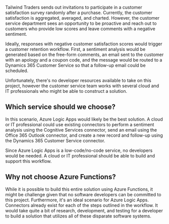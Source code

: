 Tailwind Traders sends out invitations to participate in a customer satisfaction survey randomly after a purchase. Currently, the customer satisfaction is aggregated, averaged, and charted. However, the customer service department sees an opportunity to be proactive and reach out to customers who provide low scores and leave comments with a negative sentiment.

Ideally, responses with negative customer satisfaction scores would trigger a customer retention workflow.  First, a sentiment analysis would be generated based on the free-form comments, an email sent to the customer with an apology and a coupon code, and the message would be routed to a Dynamics 365 Customer Service so that a follow-up email could be scheduled.

Unfortunately, there's no developer resources available to take on this project, however the customer service team works with several cloud and IT professionals who might be able to construct a solution.

## Which service should we choose?

In this scenario, Azure Logic Apps would likely be the best solution.  A cloud or IT professional could use existing connectors to perform a sentiment analysis using the Cognitive Services connector, send an email using the Office 365 Outlook connector, and create a new record and follow-up using the Dynamics 365 Customer Service connector.

Since Azure Logic Apps is a low-code/no-code service, no developers would be needed.  A cloud or IT professional should be able to build and support this workflow.

## Why not choose Azure Functions?

While it is possible to build this entire solution using Azure Functions, it might be challenge given that no software developers can be committed to this project.  Furthermore, it's an ideal scenario for Azure Logic Apps.  Connectors already exist for each of the steps outlined in the workflow.  It would take quite a bit of research, development, and testing for a developer to build a solution that utilizes all of these disparate software systems.